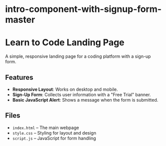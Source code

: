 # intro-component-with-signup-form-master
# Learn to Code Landing Page

A simple, responsive landing page for a coding platform with a sign-up form.

## Features

- **Responsive Layout**: Works on desktop and mobile.
- **Sign-Up Form**: Collects user information with a "Free Trial" banner.
- **Basic JavaScript Alert**: Shows a message when the form is submitted.

## Files

- `index.html` – The main webpage
- `style.css` – Styling for layout and design
- `script.js` – JavaScript for form handling
